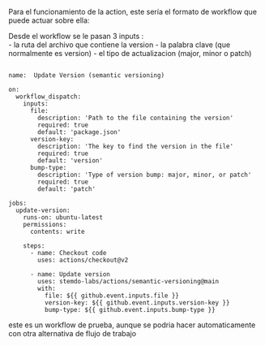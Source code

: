Para el funcionamiento de la action, este sería el formato de workflow que puede actuar sobre ella:

Desde el workflow se le pasan 3 inputs :    
    - la ruta del archivo que contiene la version
    - la palabra clave (que normalmente es version)
    - el tipo de actualizacion (major, minor o patch)


```

name:  Update Version (semantic versioning)

on:
  workflow_dispatch:
    inputs:
      file:
        description: 'Path to the file containing the version'
        required: true
        default: 'package.json'
      version-key:
        description: 'The key to find the version in the file'
        required: true
        default: 'version'
      bump-type:
        description: 'Type of version bump: major, minor, or patch'
        required: true
        default: 'patch'

jobs:
  update-version:
    runs-on: ubuntu-latest
    permissions:
      contents: write
      
    steps:
      - name: Checkout code
        uses: actions/checkout@v2

      - name: Update version
        uses: stemdo-labs/actions/semantic-versioning@main
        with:
          file: ${{ github.event.inputs.file }}
          version-key: ${{ github.event.inputs.version-key }}
          bump-type: ${{ github.event.inputs.bump-type }}
```

este es un workflow de prueba, aunque se podria hacer automaticamente con otra alternativa de flujo de trabajo
